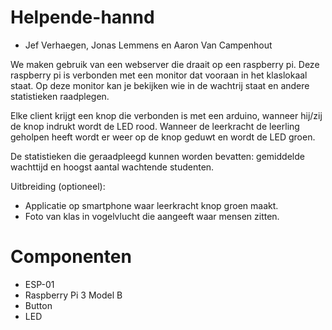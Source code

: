 # Helpende-hannd

- Jef Verhaegen, Jonas Lemmens en Aaron Van Campenhout

We maken gebruik van een webserver die draait op een raspberry pi. Deze raspberry pi is verbonden met een monitor dat
vooraan in het klaslokaal staat. Op deze monitor kan je bekijken wie in de wachtrij staat en andere statistieken raadplegen.

Elke client krijgt een knop die verbonden is met een arduino, wanneer hij/zij de knop indrukt wordt de LED rood. 
Wanneer de leerkracht de leerling geholpen heeft wordt er weer op de knop geduwt en wordt de LED groen. 

De statistieken die geraadpleegd kunnen worden bevatten: gemiddelde wachttijd en hoogst aantal wachtende studenten.

Uitbreiding (optioneel):  
+ Applicatie op smartphone waar leerkracht knop groen maakt.
+ Foto van klas in vogelvlucht die aangeeft waar mensen zitten.   

# Componenten

+ ESP-01 
+ Raspberry Pi 3 Model B
+ Button
+ LED
